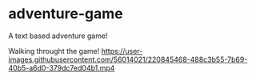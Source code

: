 # adventure-game
A text based adventure game! 

Walking throught the game! 
https://user-images.githubusercontent.com/56014021/220845468-488c3b55-7b69-40b5-a6d0-379dc7ed04b1.mp4

